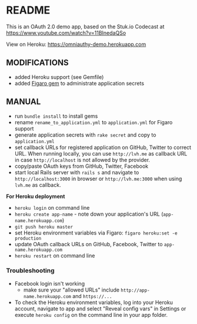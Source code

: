 # README
This is an OAuth 2.0 demo app, based on the Stuk.io Codecast at
https://www.youtube.com/watch?v=11BInedaQSo

View on Heroku: https://omniauthy-demo.herokuapp.com

## MODIFICATIONS
* added Heroku support (see Gemfile)
* added [Figaro gem](https://github.com/laserlemon/figaro) to administrate
  application secrets

## MANUAL
* run `bundle install` to install gems
* rename `rename_to_application.yml` to `application.yml` for Figaro support
* generate application secrets with `rake secret` and copy to
  `application.yml`
* set callback URLs for registered application on GitHub, Twitter to correct
  URL. When running locally, you can use `http://lvh.me` as callback URL in case
  `http://localhost` is not allowed by the provider.
* copy/paste OAuth keys from GitHub, Twitter, Facebook
* start local Rails server with `rails s` and navigate to
  `http://localhost:3000` in browser or `http://lvh.me:3000` when using
  `lvh.me` as callback.

**For Heroku deployment**
* `heroku login` on command line
* `heroku create app-name` - note down your application's URL
  (`app-name.herokuapp.com`)
* `git push heroku master`
* set Heroku environment variables via Figaro: `figaro heroku:set -e
  production`
* update OAuth callback URLs on GitHub, Facebook, Twitter to
  `app-name.herokuapp.com`
* `heroku restart` on command line

### Troubleshooting
* Facebook login isn't working
  * make sure your "allowed URLs" include
    `http://app-name.herokuapp.com` and `https://...`
* To check the Heroku environment variables, log into your Heroku
  account, navigate to app and select "Reveal config vars" in Settings
  or execute `heroku config` on the command line in your app folder.
